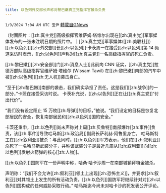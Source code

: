 ```yaml
---
title: 以色列外交部长声称对黎巴嫩真主党指挥官被杀负责
---
```

`1/9/2024 7:04 AM UTC 宝尹` [轉載自GNews](https://gnews.org/articles/2199749)

（封面图片：[[zh:真主党]]高级指挥官维萨姆·塔维尔出现在[[zh:真主党]]军事媒体发布的一张未注明日期的照片中。｜[[zh:真主党]]军事媒体/[[zh:美联社]]）
[[zh:以色列]][[zh:外交部]]长[[zh:以色列]]·卡茨周一在接受[[zh:以色列]]第 14 频道采访时表示，[[zh:以色列]]声称对[[zh:真主党]]一名高级指挥官的死亡负责。

[[zh:黎巴嫩]][[zh:安全部]]门[[zh:消息人士]]此前向 CNN 证实，[[zh:真主党]]拉德万部队高级指挥官维萨姆·塔维尔 (Wissam Tawil)  在[[zh:黎巴嫩]]南部的汽车中被[[zh:以色列]][[zh:无人机]]袭击身亡。

“至于[[zh:黎巴嫩]]南部的袭击，我们确实承担了责任。这是我们[[zh:战争]]的一部分，”卡茨在接受采访时说。
卡茨补充说，[[zh:以色列]]正在让[[zh:真主党]]“付出代价”。

“我们没有设定阻止 15 万枚[[zh:导弹]]的目标，”他说。“我们设定的目标是恢复北部居民的安全，恢复南部居民和[[zh:以色列]]国的安全。”

卡茨还重申，[[zh:以色列]]尚未声称对上周[[zh:贝鲁特]]南部爆炸[[zh:事件]]负责，该[[zh:事件]]导致哈马斯[[zh:政治局]]副局长萨利赫·阿鲁里身亡。
哈马斯特工在[[zh:叙利亚]]被杀：与此同时，[[zh:以色列]]军方表示，他们在[[zh:叙利亚]]杀死了一名哈马斯武装分子，并称该武装分子是最近几周从[[zh:叙利亚]]向[[zh:以色列]]发射火箭弹的核心[[zh:人物]]。

[[zh:以色列]]国防军在一份声明中称，哈桑·哈卡沙周一在南部城镇拜特金被杀。

声明称：“我们不会允许[[zh:叙利亚]]领土上出现[[zh:恐怖主义]]，并要求[[zh:叙利亚]]对其领土上发生的所有活动负责。[[zh:以色列]]国防军将继续针对对[[zh:以色列]]国构成的任何威胁采取行动。”
哈马斯迄今尚未对哈卡沙的死发表公开评论。

